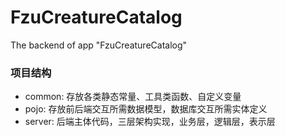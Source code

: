 # FzuCreatureCatalog
The backend of app "FzuCreatureCatalog"

### 项目结构
- common: 存放各类静态常量、工具类函数、自定义变量
- pojo: 存放前后端交互所需数据模型，数据库交互所需实体定义
- server: 后端主体代码，三层架构实现，业务层，逻辑层，表示层
